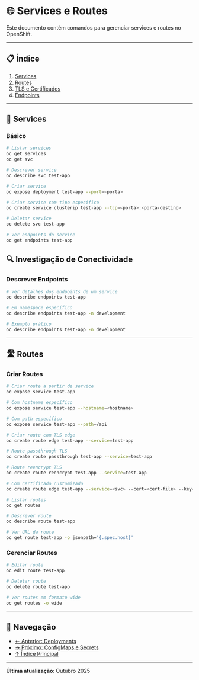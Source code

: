 # 🌐 Services e Routes

Este documento contém comandos para gerenciar services e routes no OpenShift.

---

## 📋 Índice

1. [Services](#services)
2. [Routes](#routes)
3. [TLS e Certificados](#tls-e-certificados)
4. [Endpoints](#endpoints)

---

## 🔌 Services

### Básico
```bash
# Listar services
oc get services
oc get svc
```

```bash
# Descrever service
oc describe svc test-app
```

```bash ignore-test
# Criar service
oc expose deployment test-app --port=<porta>
```

```bash ignore-test
# Criar service com tipo específico
oc create service clusterip test-app --tcp=<porta>:<porta-destino>
```

```bash ignore-test
# Deletar service
oc delete svc test-app
```

```bash
# Ver endpoints do service
oc get endpoints test-app
```

## 🔍 Investigação de Conectividade


### Descrever Endpoints
```bash
# Ver detalhes dos endpoints de um service
oc describe endpoints test-app
```

```bash
# Em namespace específico
oc describe endpoints test-app -n development
```

```bash
# Exemplo prático
oc describe endpoints test-app -n development
```

---

## 🛣️ Routes

### Criar Routes
```bash ignore-test
# Criar route a partir de service
oc expose service test-app
```

```bash ignore-test
# Com hostname específico
oc expose service test-app --hostname=<hostname>
```

```bash ignore-test
# Com path específico
oc expose service test-app --path=/api
```

```bash
# Criar route com TLS edge
oc create route edge test-app --service=test-app
```

```bash ignore-test
# Route passthrough TLS
oc create route passthrough test-app --service=test-app
```

```bash ignore-test
# Route reencrypt TLS
oc create route reencrypt test-app --service=test-app
```

```bash ignore-test
# Com certificado customizado
oc create route edge test-app --service=<svc> --cert=<cert-file> --key=<key-file>
```

```bash
# Listar routes
oc get routes
```

```bash
# Descrever route
oc describe route test-app
```

```bash
# Ver URL da route
oc get route test-app -o jsonpath='{.spec.host}'
```

### Gerenciar Routes
```bash ignore-test
# Editar route
oc edit route test-app
```

```bash
# Deletar route
oc delete route test-app
```

```bash
# Ver routes em formato wide
oc get routes -o wide
```

---

## 📖 Navegação

- [← Anterior: Deployments](05-deployments-scaling.md)
- [→ Próximo: ConfigMaps e Secrets](07-configmaps-secrets.md)
- [↑ Índice Principal](README.md)

---

**Última atualização**: Outubro 2025
